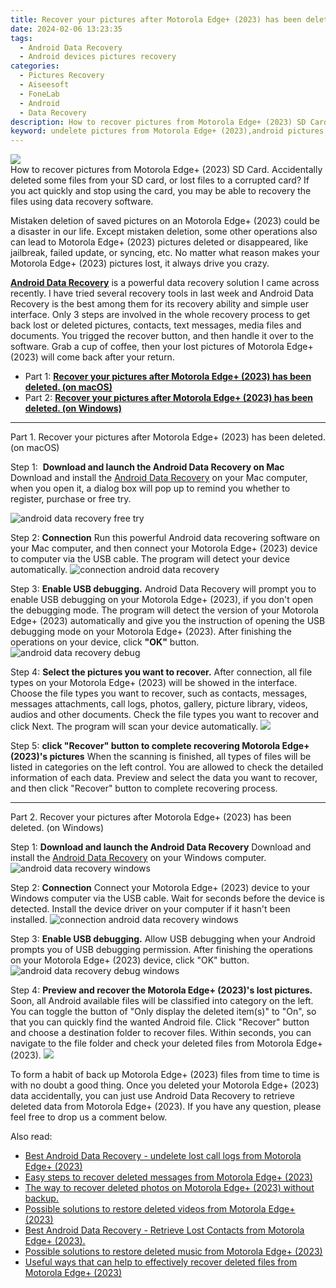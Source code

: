 ```yaml
---
title: Recover your pictures after Motorola Edge+ (2023) has been deleted.
date: 2024-02-06 13:23:35
tags: 
  - Android Data Recovery
  - Android devices pictures recovery
categories: 
  - Pictures Recovery
  - Aiseesoft
  - FoneLab
  - Android
  - Data Recovery
description: How to recover pictures from Motorola Edge+ (2023) SD Card. Accidentally deleted some files from your SD card, or lost files to a corrupted card? If you act quickly and stop using the card, you may be able to recovery the files using data recovery software.
keyword: undelete pictures from Motorola Edge+ (2023),android pictures retrieval,Motorola Edge+ (2023) pictures recovery,restore deleted pictures on Motorola Edge+ (2023),save erased pictures from Motorola Edge+ (2023),unerase pictures,Motorola Edge+ (2023) pictures recovery software,Motorola Edge+ (2023) pictures deleted itself,how to restore your files from Motorola Edge+ (2023),lost all pictures in Motorola Edge+ (2023) again,my pictures deleted from Motorola Edge+ (2023) how to undo pictures
---
```


<img src="https://img0mobiles.techidaily.com/images/best-assets/devices/motorola/motorola-edgeplus-(2023)/1.jpg" class="atpl-imgstyle"  />

<div class="atpl-content atpl-for-fonelab-android recover-pictures">

<div class="atpl-post-description-part-1">
How to recover pictures from Motorola Edge+ (2023) SD Card. Accidentally deleted some files from your SD card, or lost files to a corrupted card? If you act quickly and stop using the card, you may be able to recovery the files using data recovery software.
</div>

<div class="atpl-post-description-part-2">
<div class="tpl-content-sub-paragraph-content">
  <p>
    Mistaken deletion of saved pictures on an Motorola Edge+ (2023) could be a disaster in our life. Except mistaken deletion, some other operations also can lead to Motorola Edge+ (2023) pictures deleted or disappeared, like jailbreak, failed update, or syncing, etc. No matter what reason makes your Motorola Edge+ (2023) pictures lost, it always drive you crazy.
  </p>
</div>
</div>

<div class="atpl-post-description-part-3">
<div class="tpl-content-sub-paragraph-content">
  <p>
    <a href="https://tools.techidaily.com/aiseesoft-android-data-recovery/" target="_blank" rel="noopener"><strong>Android Data Recovery</strong></a> is a powerful data recovery solution I came across recently. I have tried several recovery tools in last week and Android Data Recovery is the best among them for its recovery ability and simple user interface. Only 3 steps are involved in the whole recovery process to get back lost or deleted pictures, contacts, text messages, media files and documents. You trigged the recover button, and then handle it over to the software. Grab a cup of coffee, then your lost pictures of Motorola Edge+ (2023) will come back after your return.
  </p>
</div>
</div>

<ul>
  <li>Part 1: <strong><a href="#p1"> Recover your pictures after Motorola Edge+ (2023) has been deleted.  (on macOS)</a></strong></li>
  <li>Part 2: <strong><a href="#p2"> Recover your pictures after Motorola Edge+ (2023) has been deleted.  (on Windows)</a></strong></li>
</ul>



<!-- Part 1 -->
<a id="p1" name="p1" ></a><hr>

<div>
  <span class="atpl-step-part-style">Part 1. Recover your pictures after Motorola Edge+ (2023) has been deleted. (on macOS)</span>
</div>  

<span class="atpl-stepstyle-a"><span>Step 1: </span></span> <strong>Download and launch the Android Data Recovery on Mac</strong>
Download and install the <a href="https://tools.techidaily.com/aiseesoft-android-data-recovery/" target="_blank" rel="noopener">Android Data Recovery</a> on your Mac computer, when you open it, a dialog box will pop up to remind you whether to register, purchase or free try.

<img src="https://tools.techidaily.com/images/apps/aiseesoft/android-data-recovery/mac-free-try.png" class="atpl-imgstyle" alt="android data recovery free try" />

<span class="atpl-stepstyle-a"><span>Step 2: </span></span> <strong>Connection</strong>
Run this powerful Android data recovering software on your Mac computer, and then connect your Motorola Edge+ (2023) device to computer via the USB cable. The program will detect your device automatically.
<img src="https://tools.techidaily.com/images/apps/aiseesoft/android-data-recovery/mac-connection-interface.jpg" class="atpl-imgstyle" alt="connection android data recovery" />

<span class="atpl-stepstyle-a"><span>Step 3: </span></span> <strong>Enable USB debugging.</strong>
Android Data Recovery will prompt you to enable USB debugging on your Motorola Edge+ (2023), if you don't open the debugging mode. The program will detect the version of your Motorola Edge+ (2023) automatically and give you the instruction of opening the USB debugging mode on your Motorola Edge+ (2023). After finishing the operations on your device, click <strong>"OK"</strong> button.
<img src="https://tools.techidaily.com/images/apps/aiseesoft/android-data-recovery/mac-android-usb-debug.jpg"  class="atpl-imgstyle" alt="android data recovery debug" />

<span class="atpl-stepstyle-a"><span>Step 4: </span></span> <strong>Select the pictures you want to recover.</strong>
After connection, all file types on your Motorola Edge+ (2023) will be showed in the interface. Choose the file types you want to recover, such as contacts, messages, messages attachments, call logs, photos, gallery, picture library, videos, audios and other documents. Check the file types you want to recover and click Next. The program will scan your device automatically.
<img src="https://tools.techidaily.com/images/apps/aiseesoft/android-data-recovery/mac-choose-type-photos.jpg" class="atpl-imgstyle"  />

<span class="atpl-stepstyle-a"><span>Step 5: </span></span> <strong>click "Recover" button to  complete recovering Motorola Edge+ (2023)'s pictures</strong>
When the scanning is finished, all types of files will be listed in categories on the left control. You are allowed to check the detailed information of each data. Preview and select the data you want to recover, and then click "Recover" button to complete recovering process.


<a id="p2" name="p2"></a><hr>

<!-- Part 2 -->
<div>
  <span class="atpl-step-part-style">Part 2. Recover your pictures after Motorola Edge+ (2023) has been deleted. (on Windows)</span>
</div>

<span class="atpl-stepstyle-a"><span>Step 1: </span></span> <strong>Download and launch the Android Data Recovery</strong>
Download and install the <a href="https://tools.techidaily.com/aiseesoft-android-data-recovery/" target="_blank" rel="noopener">Android Data Recovery</a> on your Windows computer.
<img src="https://tools.techidaily.com/images/apps/aiseesoft/android-data-recovery/win-start-interface.png"  class="atpl-imgstyle" alt="android data recovery windows" />

<span class="atpl-stepstyle-a"><span>Step 2: </span></span> <strong>Connection</strong>
Connect your Motorola Edge+ (2023) device to your Windows computer via the USB cable. Wait for seconds before the device is detected. Install the device driver on your computer if it hasn't been installed.
<img src="https://tools.techidaily.com/images/apps/aiseesoft/android-data-recovery/win-connection-interface.png" class="atpl-imgstyle" alt="connection android data recovery windows" />

<span class="atpl-stepstyle-a"><span>Step 3: </span></span> <strong>Enable USB debugging.</strong>
Allow USB debugging when your Android prompts you of USB debugging permission. After finishing the operations on your Motorola Edge+ (2023) device, click "OK" button.
<img src="https://tools.techidaily.com/images/apps/aiseesoft/android-data-recovery/win-android-usb-debug.png" class="atpl-imgstyle" alt="android data recovery debug windows" />

<span class="atpl-stepstyle-a"><span>Step 4: </span></span> <strong>Preview and recover the Motorola Edge+ (2023)'s lost pictures.</strong>
Soon, all Android available files will be classified into category on the left. You can toggle the button of "Only display the deleted item(s)" to "On", so that you can quickly find the wanted Android file. Click "Recover" button and choose a destination folder to recover files. Within seconds, you can navigate to the file folder and check your deleted files from Motorola Edge+ (2023).
<img src="https://tools.techidaily.com/images/apps/aiseesoft/android-data-recovery/win-recover-photos.png" class="atpl-imgstyle"  />

<div class="atpl-post-description-part-4">
<div class="tpl-content-sub-paragraph-normal">
  <p>
    To form a habit of back up Motorola Edge+ (2023) files from time to time is with no doubt a good thing. Once you deleted your Motorola Edge+ (2023) data accidentally, you can just use Android Data Recovery to retrieve deleted data from Motorola Edge+ (2023). If you have any question, please feel free to drop us a comment below.
  </p>
</div>
</div>

<ins class="adsbygoogle"
     style="display:block"
     data-ad-client="ca-pub-7571918770474297"
     data-ad-slot="8358498916"
     data-ad-format="auto"
     data-full-width-responsive="true"></ins>

<span class="atpl-alsoreadstyle">Also read:</span>
<div><ul>
<li><a href="/best-android-data-recovery-undelete-lost-call-logs-from-motorola-edgeplus-2023-by-fonelab-android-recover-call-logs/" target="_blank" rel="noopener"><u>Best Android Data Recovery - undelete lost call logs from Motorola Edge+ (2023)</u></a></li>
<li><a href="/easy-steps-to-recover-deleted-messages-from-motorola-edgeplus-2023-by-fonelab-android-recover-messages/" target="_blank" rel="noopener"><u>Easy steps to recover deleted messages from Motorola Edge+ (2023)</u></a></li>
<li><a href="/the-way-to-recover-deleted-photos-on-motorola-edgeplus-2023-without-backup-by-fonelab-android-recover-photos/" target="_blank" rel="noopener"><u>The way to recover deleted photos on Motorola Edge+ (2023) without backup.</u></a></li>
<li><a href="/possible-solutions-to-restore-deleted-videos-from-motorola-edgeplus-2023-by-fonelab-android-recover-video/" target="_blank" rel="noopener"><u>Possible solutions to restore deleted videos from Motorola Edge+ (2023)</u></a></li>
<li><a href="/best-android-data-recovery-retrieve-lost-contacts-from-motorola-edgeplus-2023-by-fonelab-android-recover-contacts/" target="_blank" rel="noopener"><u>Best Android Data Recovery - Retrieve Lost Contacts from Motorola Edge+ (2023).</u></a></li>
<li><a href="/possible-solutions-to-restore-deleted-music-from-motorola-edgeplus-2023-by-fonelab-android-recover-music/" target="_blank" rel="noopener"><u>Possible solutions to restore deleted music from Motorola Edge+ (2023)</u></a></li>
<li><a href="/useful-ways-that-can-help-to-effectively-recover-deleted-files-from-motorola-edgeplus-2023-by-fonelab-android-recover-data/" target="_blank" rel="noopener"><u>Useful ways that can help to effectively recover deleted files from Motorola Edge+ (2023)</u></a></li>
</ul></div>

</div>
